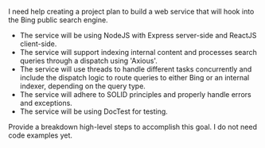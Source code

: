 I need help creating a project plan to build a web service that will hook into the Bing public search engine. 
- The service will be using NodeJS with Express server-side and ReactJS client-side.
- The service will support indexing internal content and processes search queries through a dispatch using 'Axious'. 
- The service will use threads to handle different tasks concurrently and include the dispatch logic to route queries to either Bing or an internal indexer, depending on the query type. 
- The service will adhere to SOLID principles and properly handle errors and exceptions. 
- The service will be using  DocTest for testing. 

Provide a breakdown high-level steps to accomplish this goal. I do not need code examples yet.
```



